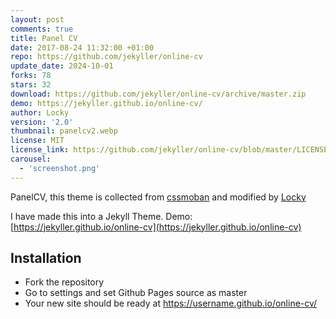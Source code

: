 ```yaml
---
layout: post
comments: true
title: Panel CV
date: 2017-08-24 11:32:00 +01:00
repo: https://github.com/jekyller/online-cv
update_date: 2024-10-01
forks: 78
stars: 32
download: https://github.com/jekyller/online-cv/archive/master.zip
demo: https://jekyller.github.io/online-cv/
author: Locky
version: '2.0'
thumbnail: panelcv2.webp
license: MIT
license_link: https://github.com/jekyller/online-cv/blob/master/LICENSE
carousel:
  - 'screenshot.png'
---
```


PanelCV, this theme is collected from [cssmoban](https://www.cssmoban.com/) and modified by [Locky](https://github.com/junlulocky)

I have made this into a Jekyll Theme. Demo: [https://jekyller.github.io/online-cv](https://jekyller.github.io/online-cv)

## Installation

* Fork the repository
* Go to settings and set Github Pages source as master
* Your new site should be ready at https://username.github.io/online-cv/
